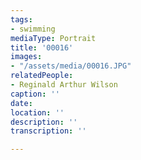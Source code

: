 ```yaml
---
tags:
- swimming
mediaType: Portrait
title: '00016'
images:
- "/assets/media/00016.JPG"
relatedPeople:
- Reginald Arthur Wilson
caption: ''
date: 
location: ''
description: ''
transcription: ''

---
```

